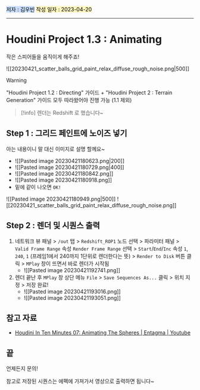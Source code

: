 <mark style="background: #ADCCFFA6;">저자 : 김우빈</mark>
<mark style="background: #FFF3A3A6;">작성 일자 : 2023-04-20</mark>

---
# Houdini Project 1.3 : Animating
작은 스피어들을 움직이게 해주죠!

![[20230421_scatter_balls_grid_paint_relax_diffuse_rough_noise.png|500]]

> [!warning]
> "Houdini Project 1.2 : Directing" 가이드 + "Houdini Project 2 : Terrain Generation" 가이드 모두 따라왔어야 진행 가능 (1.1 제외)

> [!info]
> 렌더는 Redshift 로 했습니다~

## Step 1 : 그리드 페인트에 노이즈 넣기
아는 내용이니 말 대신 이미지로 설명 할께요~

- ![[Pasted image 20230421180623.png|200]]
- ![[Pasted image 20230421180729.png|400]]
- ![[Pasted image 20230421180842.png]]
- ![[Pasted image 20230421180918.png]]
- 밑에 같이 나오면 `OK!`

![[Pasted image 20230421180949.png|500]]
![[20230421_scatter_balls_grid_paint_relax_diffuse_rough_noise.png]]

## Step 2 : 렌더 및 시퀀스 출력
1. 네트워크 뷰 패널 > `/out` 탭 > `Redshift_ROP1` 노드 선택 > 파라미터 패널 > `Valid Frame Range` 속성 `Render Frame Range` 선택 > `Start`/`End`/`Inc` 속성 `1`, `240`, `1` (프레임1에서 240까지 1단위로 렌더한다는 뜻) > `Render to Disk` 버튼 클릭 > `MPlay` 창이 뜨면서 바로 렌더가 시작됨
	- ![[Pasted image 20230421192741.png]]
2. 렌더 끝난 후 `MPlay` 창 상단 메뉴 `File` > `Save Sequences As...` 클릭 > 위치 지정 > 저장 완료!
	- ![[Pasted image 20230421193016.png]]
	- ![[Pasted image 20230421193051.png]]

## 참고 자료
- [Houdini In Ten Minutes 07: Animating The Spheres | Entagma | Youtube](https://youtu.be/9Agq4ZOm2rc)

## 끝
언제든지 문의!

참고로 저장된 시퀀스는 에펙에 가져가서 영상으로 출력하면 됩니다~